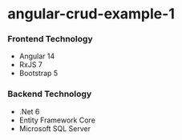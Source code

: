 # angular-crud-example-1

### Frontend Technology  
  - Angular 14  
  - RxJS 7  
  - Bootstrap 5  
  
### Backend Technology  
  - .Net 6  
  - Entity Framework Core  
  - Microsoft SQL Server  
